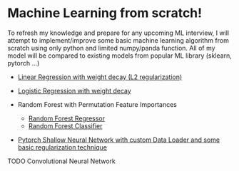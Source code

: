 # Machine Learning from scratch!

To refresh my knowledge and prepare for any upcoming ML interview, I will attempt to implement/improve some basic machine learning algorithm from scratch using only python and limited numpy/panda function.
All of my model will be compared to existing models from popular ML library (sklearn, pytorch ...)
- [Linear Regression with weight decay (L2 regularization)](https://github.com/anhquan0412/basic_model_scratch/blob/master/linear_regression.ipynb)
- [Logistic Regression with weight decay](https://github.com/anhquan0412/basic_model_scratch/blob/master/logistic_regression.ipynb)
- Random Forest with Permutation Feature Importances
    - [Random Forest Regressor](https://github.com/anhquan0412/basic_model_scratch/blob/master/random_forest_regressor.ipynb)
    - [Random Forest Classifier](https://github.com/anhquan0412/basic_model_scratch/blob/master/random_forest_classifier.ipynb)

- [Pytorch Shallow Neural Network with custom Data Loader and some basic regularization technique](https://github.com/anhquan0412/basic_model_scratch/blob/master/NN_pytorch.ipynb)


TODO Convolutional Neural Network
